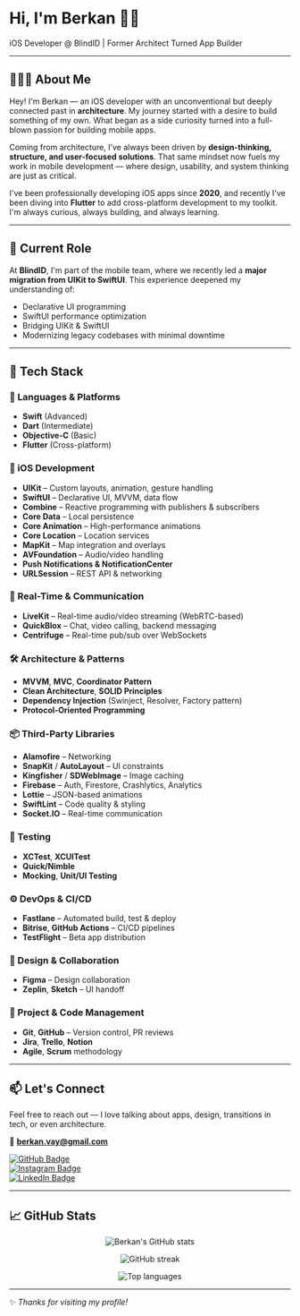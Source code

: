 # Hi, I'm Berkan 👋🏻  
iOS Developer @ BlindID | Former Architect Turned App Builder

---

## 👨🏻‍💻 About Me

Hey! I'm Berkan — an iOS developer with an unconventional but deeply connected past in **architecture**. My journey started with a desire to build something of my own. What began as a side curiosity turned into a full-blown passion for building mobile apps.

Coming from architecture, I’ve always been driven by **design-thinking, structure, and user-focused solutions**. That same mindset now fuels my work in mobile development — where design, usability, and system thinking are just as critical.

I've been professionally developing iOS apps since **2020**, and recently I've been diving into **Flutter** to add cross-platform development to my toolkit. I'm always curious, always building, and always learning.

---

## 🚀 Current Role

At **BlindID**, I'm part of the mobile team, where we recently led a **major migration from UIKit to SwiftUI**. This experience deepened my understanding of:

- Declarative UI programming  
- SwiftUI performance optimization  
- Bridging UIKit & SwiftUI  
- Modernizing legacy codebases with minimal downtime  

---

## 🧰 Tech Stack

### 🚀 Languages & Platforms
- **Swift** (Advanced)
- **Dart** (Intermediate)
- **Objective-C** (Basic)
- **Flutter** (Cross-platform)

### 📱 iOS Development
- **UIKit** – Custom layouts, animation, gesture handling
- **SwiftUI** – Declarative UI, MVVM, data flow
- **Combine** – Reactive programming with publishers & subscribers
- **Core Data** – Local persistence
- **Core Animation** – High-performance animations
- **Core Location** – Location services
- **MapKit** – Map integration and overlays
- **AVFoundation** – Audio/video handling
- **Push Notifications & NotificationCenter**
- **URLSession** – REST API & networking

### 🔄 Real-Time & Communication
- **LiveKit** – Real-time audio/video streaming (WebRTC-based)
- **QuickBlox** – Chat, video calling, backend messaging
- **Centrifuge** – Real-time pub/sub over WebSockets

### 🛠 Architecture & Patterns
- **MVVM**, **MVC**, **Coordinator Pattern**
- **Clean Architecture**, **SOLID Principles**
- **Dependency Injection** (Swinject, Resolver, Factory pattern)
- **Protocol-Oriented Programming**

### 📦 Third-Party Libraries
- **Alamofire** – Networking
- **SnapKit** / **AutoLayout** – UI constraints
- **Kingfisher** / **SDWebImage** – Image caching
- **Firebase** – Auth, Firestore, Crashlytics, Analytics
- **Lottie** – JSON-based animations
- **SwiftLint** – Code quality & styling
- **Socket.IO** – Real-time communication

### 🧪 Testing
- **XCTest**, **XCUITest**
- **Quick/Nimble**
- **Mocking**, **Unit/UI Testing**

### ⚙️ DevOps & CI/CD
- **Fastlane** – Automated build, test & deploy
- **Bitrise**, **GitHub Actions** – CI/CD pipelines
- **TestFlight** – Beta app distribution

### 🎨 Design & Collaboration
- **Figma** – Design collaboration
- **Zeplin**, **Sketch** – UI handoff

### 🧾 Project & Code Management
- **Git**, **GitHub** – Version control, PR reviews
- **Jira**, **Trello**, **Notion**
- **Agile**, **Scrum** methodology

---

## 📫 Let's Connect

Feel free to reach out — I love talking about apps, design, transitions in tech, or even architecture.

📧 **berkan.vay@gmail.com**

[![GitHub Badge](https://img.shields.io/badge/GitHub-100000?style=for-the-badge&logo=github&logoColor=white)](https://github.com/BerkanVay?tab=repositories)  
[![Instagram Badge](https://img.shields.io/badge/Instagram-E4405F?style=for-the-badge&logo=instagram&logoColor=white)](https://www.instagram.com/berkanvay/)  
[![LinkedIn Badge](https://img.shields.io/badge/LinkedIn-0077B5?style=for-the-badge&logo=linkedin&logoColor=white)](https://www.linkedin.com/in/berkan-vay/)

---

## 📈 GitHub Stats

<p align="center">
  <img src="https://github-readme-stats.vercel.app/api?username=BerkanVay&show_icons=true&theme=tokyonight" alt="Berkan's GitHub stats" />
</p>

<p align="center">
  <img src="https://github-readme-streak-stats.herokuapp.com/?user=BerkanVay&theme=tokyonight" alt="GitHub streak" />
</p>

<p align="center">
  <img src="https://github-readme-stats.vercel.app/api/top-langs/?username=BerkanVay&layout=compact&theme=tokyonight" alt="Top languages" />
</p>

---

✨ *Thanks for visiting my profile!*
